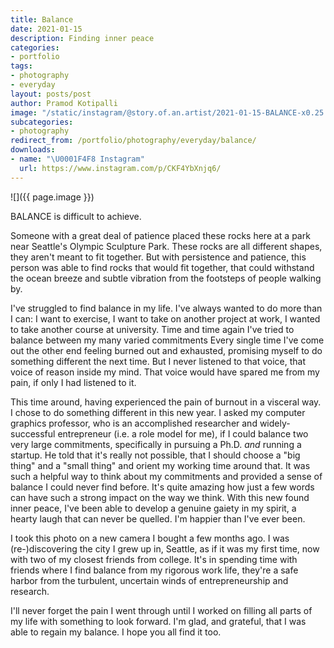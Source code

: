 ```yaml
---
title: Balance
date: 2021-01-15
description: Finding inner peace
categories:
- portfolio
tags:
- photography
- everyday
layout: posts/post
author: Pramod Kotipalli
image: "/static/instagram/@story.of.an.artist/2021-01-15-BALANCE-x0.25.jpg"
subcategories:
- photography
redirect_from: /portfolio/photography/everyday/balance/
downloads:
- name: "\U0001F4F8 Instagram"
  url: https://www.instagram.com/p/CKF4YbXnjq6/
---
```


![]({{ page.image }})

BALANCE is difficult to achieve.

Someone with a great deal of patience placed these rocks
here at a park near Seattle's Olympic Sculpture Park. These
rocks are all different shapes, they aren't meant to fit
together. But with persistence and patience, this person was
able to find rocks that would fit together, that could
withstand the ocean breeze and subtle vibration from the
footsteps of people walking by.

I've struggled to find balance in my life. I've always
wanted to do more than I can: I want to exercise, I want to
take on another project at work, I wanted to take another
course at university. Time and time again I've tried to
balance between my many varied commitments Every single time
I've come out the other end feeling burned out and
exhausted, promising myself to do something different the
next time. But I never listened to that voice, that voice of
reason inside my mind. That voice would have spared me from
my pain, if only I had listened to it.

This time around, having experienced the pain of burnout in
a visceral way. I chose to do something different in this
new year. I asked my computer graphics professor, who is an
accomplished researcher and widely-successful entrepreneur
(i.e. a role model for me), if I could balance two very
large commitments, specifically in pursuing a Ph.D. *and*
running a startup. He told that it's really not possible,
that I should choose a "big thing" and a "small thing" and
orient my working time around that. It was such a helpful
way to think about my commitments and provided a sense of
balance I could never find before. It's quite amazing how
just a few words can have such a strong impact on the way we
think. With this new found inner peace, I've been able to
develop a genuine gaiety in my spirit, a hearty laugh that
can never be quelled. I'm happier than I've ever been.

I took this photo on a new camera I bought a few months ago.
I was (re-)discovering the city I grew up in, Seattle, as if
it was my first time, now with two of my closest friends
from college. It's in spending time with friends where I
find balance from my rigorous work life, they're a safe
harbor from the turbulent, uncertain winds of
entrepreneurship and research. 

I'll never forget the pain I went through until I worked on
filling all parts of my life with something to look forward.
I'm glad, and grateful, that I was able to regain my
balance. I hope you all find it too.
